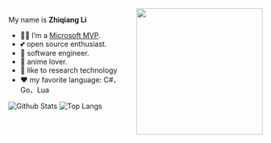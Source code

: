 <img align="right" width="250px" src="https://mvp.microsoft.com/Content/Images/mvp-banner.png" />


My name is **Zhiqiang Li**

- 👨‍💻 I’m a [Microsoft MVP](https://mvp.microsoft.com/en-us/PublicProfile/5003133).
- 💕 open source enthusiast.
- 🖖 software engineer.
- 🔭 anime lover.
- 🌱 like to research technology
- ❤ my favorite language: C#、Go、Lua 

![Github Stats](https://github-readme-stats.vercel.app/api?username=stulzq&show_icons=true&theme=cobalt)
![Top Langs](https://github-readme-stats.vercel.app/api/top-langs/?username=stulzq&theme=buefy&layout=compact)


